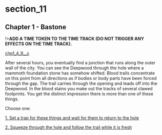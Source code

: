
# section_11

## Chapter 1 - Bastone

!>**ADD A TIME TOKEN TO THE TIME TRACK (DO NOT TRIGGER ANY EFFECTS ON THE TIME TRACK).**

[chp1_4_9__c](../../decomp/app/src/main/res/raw/chp1_4_9__c.mp3 ':include :type=audio')

After several hours, you eventually find a junction that runs along the outer wall of the city. You can see the Deepwood through the hole where a mammoth foundation stone has somehow shifted. Blood trails concentrate on this point from all directions as if bodies or body parts have been forced through the gap. The trail carries through the opening and leads off into the Deepwood. In the blood stains you make out the tracks of several clawed footprints. You get the distinct impression there is more than one of these things.


Choose one:

[1. Set a trap for these things and wait for them to return to the hole](output/chapter1/section_12.md)

[2. Squeeze through the hole and follow the trail while it is fresh](output/chapter1/section_17.md)


